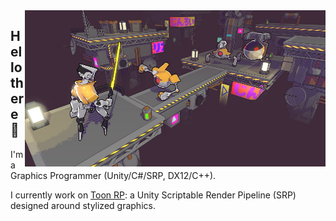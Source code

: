 <img align="right" src="https://github.com/Delt06/toon-rp/blob/master/Documentation/demo.jpg" alt="Toon RP" height="250"/>

## Hello there 👋

I'm a Graphics Programmer (Unity/C#/SRP, DX12/C++).

I currently work on [Toon RP](https://github.com/Delt06/toon-rp/): a Unity Scriptable Render Pipeline (SRP) designed around stylized graphics.
